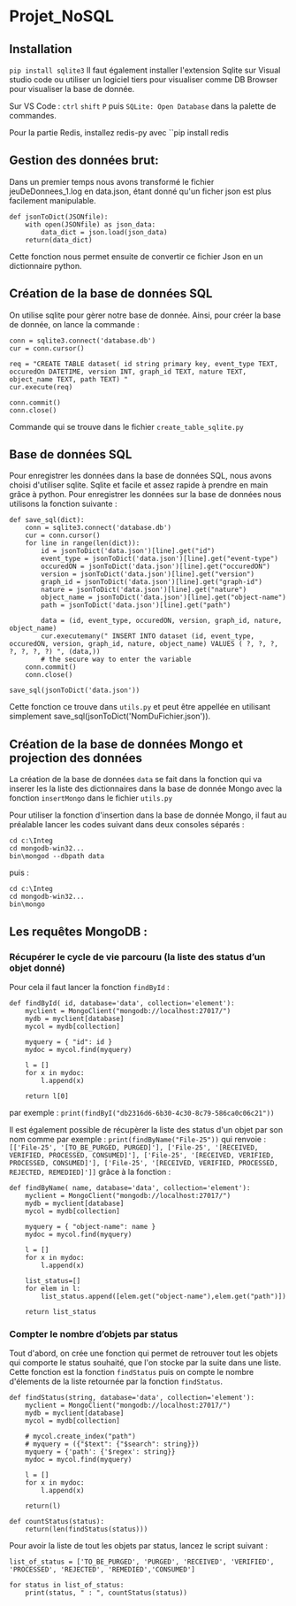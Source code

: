 # Projet_NoSQL

## Installation
``pip install sqlite3``
Il faut également installer l'extension Sqlite sur Visual studio code ou utiliser un logiciel tiers pour visualiser comme DB Browser pour visualiser la base de donnée.

Sur VS Code : 
``ctrl`` ``shift`` ``P`` puis ``SQLite: Open Database`` dans la palette de commandes.

Pour la partie Redis, installez redis-py avec ``pip install redis

## Gestion des données brut:

Dans un premier temps nous avons transformé le fichier jeuDeDonnees_1.log en data.json, étant donné qu'un ficher json est plus facilement manipulable.

    def jsonToDict(JSONfile):
        with open(JSONfile) as json_data:
            data_dict = json.load(json_data)
        return(data_dict)

Cette fonction nous permet ensuite de convertir ce fichier Json en un dictionnaire python.

## Création de la base de données SQL 

On utilise sqlite pour gèrer notre base de donnée. Ainsi, pour créer la base de donnée, on lance la commande :

    conn = sqlite3.connect('database.db')
    cur = conn.cursor()

    req = "CREATE TABLE dataset( id string primary key, event_type TEXT, occuredOn DATETIME, version INT, graph_id TEXT, nature TEXT, object_name TEXT, path TEXT) "
    cur.execute(req)

    conn.commit()
    conn.close()

Commande qui se trouve dans le fichier ``create_table_sqlite.py``


## Base de données SQL

Pour enregistrer les données dans la base de données SQL, nous avons choisi d'utiliser sqlite. Sqlite et facile et assez rapide à prendre en main grâce à python. Pour enregistrer les données sur la base de données nous utilisons la fonction suivante :

    def save_sql(dict):
        conn = sqlite3.connect('database.db')
        cur = conn.cursor()
        for line in range(len(dict)):
            id = jsonToDict('data.json')[line].get("id")
            event_type = jsonToDict('data.json')[line].get("event-type")
            occuredON = jsonToDict('data.json')[line].get("occuredON")
            version = jsonToDict('data.json')[line].get("version")
            graph_id = jsonToDict('data.json')[line].get("graph-id")
            nature = jsonToDict('data.json')[line].get("nature")
            object_name = jsonToDict('data.json')[line].get("object-name")
            path = jsonToDict('data.json')[line].get("path")

            data = (id, event_type, occuredON, version, graph_id, nature, object_name)
            cur.executemany(" INSERT INTO dataset (id, event_type, occuredON, version, graph_id, nature, object_name) VALUES ( ?, ?, ?, ?, ?, ?, ?) ", (data,))
            # the secure way to enter the variable
        conn.commit()
        conn.close()   

    save_sql(jsonToDict('data.json')) 
  
Cette fonction ce trouve dans ``utils.py`` et peut être appellée en utilisant simplement save_sql(jsonToDict('NomDuFichier.json')).  

## Création de la base de données Mongo et projection des données

La création de la base de données ``data`` se fait dans la fonction qui va inserer les la liste des dictionnaires dans la base de donnée Mongo avec la fonction ``insertMongo`` dans le fichier ``utils.py``

Pour utiliser la fonction d'insertion dans la base de donnée Mongo, il faut au préalable lancer les codes suivant dans deux consoles séparés :

    cd c:\Integ
    cd mongodb-win32...
    bin\mongod --dbpath data

puis :

    cd c:\Integ
    cd mongodb-win32...
    bin\mongo

## Les requêtes MongoDB :

### Récupérer le cycle de vie parcouru (la liste des status d’un objet donné)

Pour cela il faut lancer la fonction ``findById`` :

    def findById( id, database='data', collection='element'):
        myclient = MongoClient("mongodb://localhost:27017/")
        mydb = myclient[database]
        mycol = mydb[collection]

        myquery = { "id": id }
        mydoc = mycol.find(myquery)

        l = []
        for x in mydoc:
            l.append(x)

        return l[0]

par exemple : ``print(findByI("db2316d6-6b30-4c30-8c79-586ca0c06c21"))``

Il est également possible de récupèrer la liste des status d'un objet par son nom comme par exemple : ``print(findByName("File-25"))`` qui renvoie : ``[['File-25', '[TO_BE_PURGED, PURGED]'], ['File-25', '[RECEIVED, VERIFIED, PROCESSED, CONSUMED]'], ['File-25', '[RECEIVED, VERIFIED, PROCESSED, CONSUMED]'], ['File-25', '[RECEIVED, VERIFIED, PROCESSED, REJECTED, REMEDIED]']]`` grâce à la fonction :

    def findByName( name, database='data', collection='element'):
        myclient = MongoClient("mongodb://localhost:27017/")
        mydb = myclient[database]
        mycol = mydb[collection]

        myquery = { "object-name": name }
        mydoc = mycol.find(myquery)

        l = []
        for x in mydoc:
            l.append(x)
        
        list_status=[]
        for elem in l:
            list_status.append([elem.get("object-name"),elem.get("path")])

        return list_status


### Compter le nombre d’objets par status 

Tout d'abord, on crée une fonction qui permet de retrouver tout les objets qui comporte le status souhaité, que l'on stocke par la suite dans une liste. Cette fonction est la fonction ``findStatus`` puis on compte le nombre d'élements de la liste retournée par la fonction ``findStatus``.

    def findStatus(string, database='data', collection='element'):
        myclient = MongoClient("mongodb://localhost:27017/")
        mydb = myclient[database]
        mycol = mydb[collection]

        # mycol.create_index("path")
        # myquery = ({"$text": {"$search": string}})
        myquery = {'path': {'$regex': string}}
        mydoc = mycol.find(myquery)

        l = []
        for x in mydoc:
            l.append(x)

        return(l)

    def countStatus(status):
        return(len(findStatus(status)))

Pour avoir la liste de tout les objets par status, lancez le script suivant : 

        
    list_of_status = ['TO_BE_PURGED', 'PURGED', 'RECEIVED', 'VERIFIED', 'PROCESSED', 'REJECTED', 'REMEDIED','CONSUMED']

    for status in list_of_status:
        print(status, " : ", countStatus(status))

